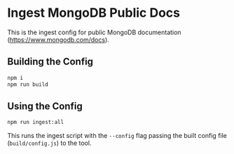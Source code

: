# Ingest MongoDB Public Docs

This is the ingest config for public MongoDB documentation (https://www.mongodb.com/docs).


## Building the Config

```sh
npm i
npm run build
```

## Using the Config

```sh
npm run ingest:all
```

This runs the ingest script with the `--config` flag passing
the built config file (`build/config.js`) to the tool.

